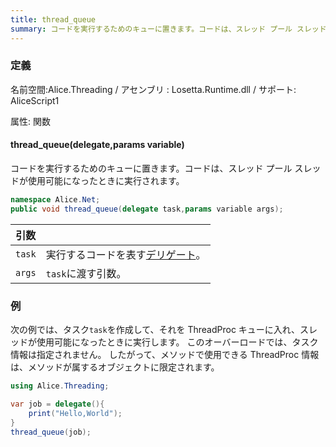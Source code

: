 ```yaml
---
title: thread_queue
summary: コードを実行するためのキューに置きます。コードは、スレッド プール スレッドが使用可能になったときに実行されます。
---
```

### 定義
名前空間:Alice.Threading / アセンブリ : Losetta.Runtime.dll / サポート: AliceScript1

属性: 関数

#### thread_queue(delegate,params variable)

コードを実行するためのキューに置きます。コードは、スレッド プール スレッドが使用可能になったときに実行されます。

```cs title="AliceScript"
namespace Alice.Net;
public void thread_queue(delegate task,params variable args);
```

|引数| |
|-|-|
|`task`|実行するコードを表す[デリゲート](../../delegate/index.md)。|
|`args`|`task`に渡す引数。|

### 例
次の例では、タスク`task`を作成して、それを ThreadProc キューに入れ、スレッドが使用可能になったときに実行します。 このオーバーロードでは、タスク情報は指定されません。 したがって、メソッドで使用できる ThreadProc 情報は、メソッドが属するオブジェクトに限定されます。

```cs title="AliceScript"
using Alice.Threading;

var job = delegate(){
    print("Hello,World");
}
thread_queue(job);
```